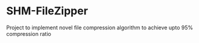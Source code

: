 # SHM-FileZipper
Project to implement novel file compression algorithm to achieve upto 95% compression ratio

